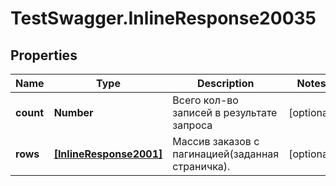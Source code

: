 # TestSwagger.InlineResponse20035

## Properties

Name | Type | Description | Notes
------------ | ------------- | ------------- | -------------
**count** | **Number** | Всего кол-во записей в результате запроса | [optional] 
**rows** | [**[InlineResponse2001]**](InlineResponse2001.md) | Массив заказов c пагинацией(заданная страничка). | [optional] 


